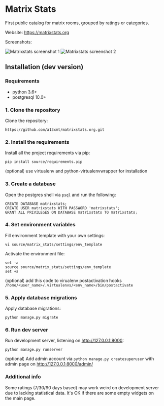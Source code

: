 # Matrix Stats
First public catalog for matrix rooms, grouped by ratings or categories.

Website: https://matrixstats.org

Screenshots:

![Matrixstats screenshot 1](https://s3.amazonaws.com/matrixstats/matrixstats-01.png)
![Matrixstats screenshot 2](https://s3.amazonaws.com/matrixstats/matrixstats-02.png)

## Installation (dev version)

### Requirements

* python 3.6+
* postgresql 10.0+

### 1. Clone the repository

Clone the repository:

```https://github.com/a13xmt/matrixstats.org.git```

### 2. Install the requirements

Install all the project requirements via pip:

```pip install source/requirements.pip```

(optional) use virtualenv and python-virtualenvwrapper for installation

### 3. Create a database

Open the postgres shell via ```psql``` and run the following:

```
CREATE DATABASE matrixstats;
CREATE USER matrixstats WITH PASSWORD 'matrixstats';
GRANT ALL PRIVILEGES ON DATABASE matrixstats TO matrixstats;
```

### 4. Set environment variables

Fill environment template with your own settings:

```vi source/matrix_stats/settings/env_template```

Activate the environment file:
```
set -a
source source/matrix_stats/settings/env_template
set +a
```

(optional) add this code to virualenv postactivation hooks ```/home/<user_name>/.virtualenvs/<env_name>/bin/postactivate```

### 5. Apply database migrations

Apply database migrations:

```cd source
python manage.py migrate
```

### 6. Run dev server

Run development server, listening on http://127.0.0.1:8000:

```python manage.py runserver```

(optional) Add admin account via ```python manage.py createsuperuser``` with admin page on http://127.0.0.1:8000/admin/


### Additional info

Some ratings (7/30/90 days based) may work weird on development server due to lacking statistical data. It's OK if there are some empty widgets on the main page.
